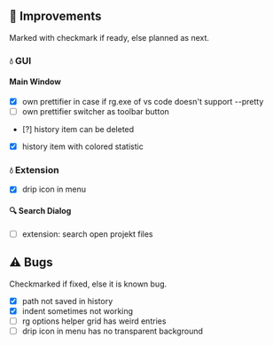 <!--

Version:     v2.9.0-beta
PrevVersion: v2.8.1-beta

Help Formatting:
https://docs.github.com/en/get-started/writing-on-github/getting-started-with-writing-and-formatting-on-github/basic-writing-and-formatting-syntax, 
https://github.com/ikatyang/emoji-cheat-sheet/blob/master/README.md)

### :mag: Search Dialog
# + new feature
# + new feature
 
### :warning: Bug Fixes
#* bug

# TODO
# - Change Readme.md 
# - Change Deploy-Description.md 
# - Change file and product version in every projects for ALL CONFIGURATION!
# - Commit and push all changes
# - Run deploy script by pushing Ctrl+Shift+T in VSCode
-->

## :rocket: Improvements 
Marked with checkmark if ready, else planned as next.

### :droplet: GUI

#### Main Window
- [x] own prettifier in case if rg.exe of vs code doesn't support --pretty
- [ ] own prettifier switcher as toolbar button
- [?] history item can be deleted
- [x] history item with colored statistic 

<!-- #### :mag: Search Dialog -->

### :droplet: Extension
- [x] drip icon in menu

#### :mag: Search Dialog
- [ ] extension: search open projekt files

## :warning: Bugs 
Checkmarked if fixed, else it is known bug.
- [x] path not saved in history
- [x] indent sometimes not working
- [ ] rg options helper grid has weird entries
- [ ] drip icon in menu has no transparent background
